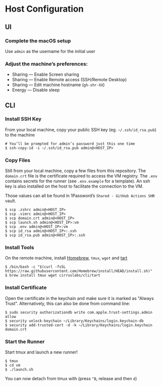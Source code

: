 # Host Configuration

## UI

### Complete the macOS setup

Use `admin` as the username for the initial user

### Adjust the machine’s preferences:

- Sharing — Enable Screen sharing
- Sharing — Enable Remote access (SSH/Remote Desktop)
- Sharing — Edit machine hostname (`gh-shr-XX`)
- Energy — Disable sleep

## CLI

### Install SSH Key

From your local machine, copy your public SSH key (eg. `~/.ssh/id_rsa.pub`) to the machine

  ```
  # You’ll be prompted for admin’s password just this one time
  $ ssh-copy-id -i ~/.ssh/id_rsa.pub admin@<HOST_IP>
  ```

### Copy Files
Still from your local machine, copy a few files from this repository. The `domain.crt` file is the certificate required to access the VM registry. The `.env` contains secrets for the runner (see `.env.example` for a template). An ssh key is also installed on the host to facilitate the connection to the VM. 

Those values can all be found in 1Password’s `Shared - GitHub Actions SHR` vault.

  ```
  $ scp .zshrc admin@<HOST_IP>
  $ scp .vimrc admin@<HOST_IP>
  $ scp domain.crt admin@<HOST_IP>
  $ scp launch.sh admin@<HOST_IP>:vm
  $ scp .env admin@<HOST_IP>:vm
  $ scp id_rsa admin@<HOST_IP>:.ssh
  $ scp id_rsa.pub admin@<HOST_IP>:.ssh
  ```

### Install Tools

On the remote machine, install [Homebrew](https://brew.sh), `tmux`, `wget` and [tart](https://github.com/cirruslabs/tart/)

  ```
  $ /bin/bash -c "$(curl -fsSL https://raw.githubusercontent.com/Homebrew/install/HEAD/install.sh)"
  $ brew install tmux wget cirruslabs/cli/tart
  ```

### Install Certificate
Open the certificate in the keychain and make sure it is marked as "Always Trust".
Alternatively, this can also be done from command line:
  ```
  $ sudo security authorizationdb write com.apple.trust-settings.admin allow
  $ security unlock-keychain ~/Library/Keychains/login.keychain-db
  $ security add-trusted-cert -d -k ~/Library/Keychains/login.keychain domain.crt
  ```

### Start the Runner
Start tmux and launch a new runner!

  ```
  $ tmux
  $ cd vm
  $ ./launch.sh
  ```

You can now detach from tmux with (press `^B`, release and then `d`)
